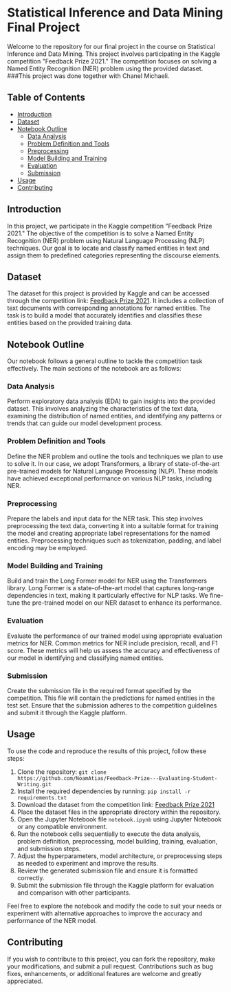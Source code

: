# Statistical Inference and Data Mining Final Project

Welcome to the repository for our final project in the course on Statistical Inference and Data Mining. This project involves participating in the Kaggle competition "Feedback Prize 2021." The competition focuses on solving a Named Entity Recognition (NER) problem using the provided dataset.
###This project was done together with Chanel Michaeli.

## Table of Contents

- [Introduction](#introduction)
- [Dataset](#dataset)
- [Notebook Outline](#notebook-outline)
  - [Data Analysis](#data-analysis)
  - [Problem Definition and Tools](#problem-definition-and-tools)
  - [Preprocessing](#preprocessing)
  - [Model Building and Training](#model-building-and-training)
  - [Evaluation](#evaluation)
  - [Submission](#submission)
- [Usage](#usage)
- [Contributing](#Contributing)


## Introduction

In this project, we participate in the Kaggle competition "Feedback Prize 2021." The objective of the competition is to solve a Named Entity Recognition (NER) problem using Natural Language Processing (NLP) techniques. Our goal is to locate and classify named entities in text and assign them to predefined categories representing the discourse elements.

## Dataset

The dataset for this project is provided by Kaggle and can be accessed through the competition link: [Feedback Prize 2021](https://www.kaggle.com/c/feedback-prize-2021). It includes a collection of text documents with corresponding annotations for named entities. The task is to build a model that accurately identifies and classifies these entities based on the provided training data.

## Notebook Outline

Our notebook follows a general outline to tackle the competition task effectively. The main sections of the notebook are as follows:

### Data Analysis

Perform exploratory data analysis (EDA) to gain insights into the provided dataset. This involves analyzing the characteristics of the text data, examining the distribution of named entities, and identifying any patterns or trends that can guide our model development process.

### Problem Definition and Tools

Define the NER problem and outline the tools and techniques we plan to use to solve it. In our case, we adopt Transformers, a library of state-of-the-art pre-trained models for Natural Language Processing (NLP). These models have achieved exceptional performance on various NLP tasks, including NER.

### Preprocessing

Prepare the labels and input data for the NER task. This step involves preprocessing the text data, converting it into a suitable format for training the model and creating appropriate label representations for the named entities. Preprocessing techniques such as tokenization, padding, and label encoding may be employed.

### Model Building and Training

Build and train the Long Former model for NER using the Transformers library. Long Former is a state-of-the-art model that captures long-range dependencies in text, making it particularly effective for NLP tasks. We fine-tune the pre-trained model on our NER dataset to enhance its performance.

### Evaluation

Evaluate the performance of our trained model using appropriate evaluation metrics for NER. Common metrics for NER include precision, recall, and F1 score. These metrics will help us assess the accuracy and effectiveness of our model in identifying and classifying named entities.

### Submission

Create the submission file in the required format specified by the competition. This file will contain the predictions for named entities in the test set. Ensure that the submission adheres to the competition guidelines and submit it through the Kaggle platform.

## Usage

To use the code and reproduce the results of this project, follow these steps:

1. Clone the repository: `git clone https://github.com/NoamAtias/Feedback-Prize---Evaluating-Student-Writing.git`
2. Install the required dependencies by running: `pip install -r requirements.txt`
3. Download the dataset from the competition link: [Feedback Prize 2021](https://www.kaggle.com/c/feedback-prize-2021)
4. Place the dataset files in the appropriate directory within the repository.
5. Open the Jupyter Notebook file `notebook.ipynb` using Jupyter Notebook or any compatible environment.
6. Run the notebook cells sequentially to execute the data analysis, problem definition, preprocessing, model building, training, evaluation, and submission steps.
7. Adjust the hyperparameters, model architecture, or preprocessing steps as needed to experiment and improve the results.
8. Review the generated submission file and ensure it is formatted correctly.
9. Submit the submission file through the Kaggle platform for evaluation and comparison with other participants.

Feel free to explore the notebook and modify the code to suit your needs or experiment with alternative approaches to improve the accuracy and performance of the NER model.

## Contributing

If you wish to contribute to this project, you can fork the repository, make your modifications, and submit a pull request. Contributions such as bug fixes, enhancements, or additional features are welcome and greatly appreciated.
